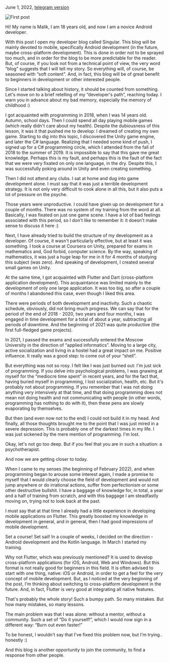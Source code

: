 June 1, 2022, [telegram version](https://t.me/sinblog/6)

![First post](https://user-images.githubusercontent.com/81878781/179823399-2f44c813-9904-4616-b6c1-4891fcb7ae5d.png)

Hi! My name is Malik, I am 18 years old, and now I am a novice Android developer.

With this post I open my developer blog called Singular. This blog will be mainly devoted to mobile, specifically Android development (in the future, maybe cross-platform development). This is done in order not to be sprayed too much, and in order for the blog to be more predictable for the reader. But, of course, if you look not from a technical point of view, the very word “blog” suggests that I will tell my story. So everything will, of course, be seasoned with “soft content". And, in fact, this blog will be of great benefit to beginners in development or other interested people.

Since I started talking about history, it should be counted from something. Let's move on to a brief retelling of my “developer's path”, reaching today. I warn you in advance about my bad memory, especially the memory of childhood :)

I got acquainted with programming in 2018, when I was 14 years old. Autumn, school days. Then I could spend all day playing mobile games (which really didn't care about my health). Despite the dubiousness of this lesson, it was it that pushed me to develop: I dreamed of creating my own game. Starting to dig into this topic, I discovered the Unity game engine, and later the C# language. Realizing that I needed some kind of push, I signed up for a C# programming circle, which I attended from the fall of 2018 to the summer of 2019. It is impossible to say that this gave me great knowledge. Perhaps this is my fault, and perhaps this is the fault of the fact that we were very fixated on only one language, in the dry. Despite this, I was successfully poking around in Unity and even creating something.

Then I did not attend any clubs. I sat at home and dug into game development alone. I must say that it was just a terrible development strategy. It is not only very difficult to cook alone in all this, but it also puts a lot of pressure on the psyche.

Those years were unproductive. I could have given up on development for a couple of months. There was no system of my training from the word at all. Basically, I was fixated on just one game scene. I have a lot of bad feelings associated with this period, so I don't like to remember it: it doesn't make sense to discuss it here :)

Next, I have already tried to build the structure of my development as a developer. Of course, it wasn't particularly effective, but at least it was something. I took a course at Coursera on Unity, prepared for exams in mathematics and, God forbid, computer science. By the way, speaking of mathematics, it was just a huge leap for me in it for 4 months of studying this subject (was zero). And speaking of development, I created several small games on Unity.

At the same time, I got acquainted with Flutter and Dart (cross-platform application development). This acquaintance was limited mainly to the development of only one large application. It was too big, so after a couple of months I abandoned this case, even though I liked this area.

There were periods of both development and inactivity. Such a chaotic schedule, obviously, did not bring much progress. We can say that for the period of the end of 2018 - 2020, two years and four months, I was engaged in time development for a total of about a year, subtracting all periods of downtime. And the beginning of 2021 was quite productive (the first full-fledged game projects).

In 2021, I passed the exams and successfully entered the Moscow University in the direction of “applied informatics”. Moving to a large city, active socialization and living in a hostel had a great impact on me. Positive influence. It really was a good step: to come out of your “shell”.

But everything was not so rosy. I felt like I was just burned out: I'm just sick of programming. If you delve into psychological problems, I was gnawing at myself for the “mediocre time spent” in recent years, and for the fact that, having buried myself in programming, I lost socialization, health, etc. But it's probably not about programming. If you remember that I was not doing anything very intensively at that time, and that doing programming does not mean not doing health and not communicating with people (in other words, programming has nothing to do with it), then these pens are slowly evaporating by themselves.

But then (and even now not to the end) I could not build it in my head. And finally, all those thoughts brought me to the point that I was just mired in a severe depression. This is probably one of the darkest times in my life. I was just sickened by the mere mention of programming. I'm lost.

Okay, let's not go too deep. But if you feel that you are in such a situation: a psychotherapist.

And now we are getting closer to today.

When I came to my senses (the beginning of February 2022), and when programming began to arouse some interest again, I made a promise to myself that I would clearly choose the field of development and would not jump anywhere or do irrational actions, suffer from perfectionism or some other destructive bullshit. I have a baggage of knowledge for, in total, a year and a half of training from scratch, and with this baggage I am steadfastly moving on, trying not to look back at the past.

I must say that at that time I already had a little experience in developing mobile applications on Flutter. This greatly boosted my knowledge in development in general, and in general, then I had good impressions of mobile development.

Set a course! Set sail! In a couple of weeks, I decided on the direction - Android development and the Kotlin language. In March I started my training.

Why not Flutter, which was previously mentioned? It is used to develop cross-platform applications (for iOS, Android, Web and Windows). But this format is not really good for beginners in this field. It is often advised to start with one thing, native: iOS or Android, in order to get a feel for the very concept of mobile development. But, as I noticed at the very beginning of the post, I'm thinking about switching to cross-platform development in the future. And, in fact, Flutter is very good at integrating all native features.

That's probably the whole story! Such a bumpy path. So many mistakes. But how many mistakes, so many lessons.

The main problem was that I was alone: without a mentor, without a community. Such a set of “Do it yourself!”, which I would now sign in a different way: “Burn out even faster!”

To be honest, I wouldn't say that I've fixed this problem now, but I'm trying.. honestly :)

And this blog is another opportunity to join the community, to find a response from other people.
